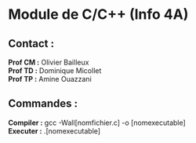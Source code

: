 # Module de C/C++ (Info 4A)  

## Contact :   

__Prof CM :__ Olivier Bailleux  
__Prof TD :__ Dominique Micollet  
__Prof TP :__ Amine Ouazzani  

## Commandes : 

__Compiler :__ gcc -Wall[nomfichier.c] -o [nomexecutable]  
__Executer :__ .[nomexecutable]  
